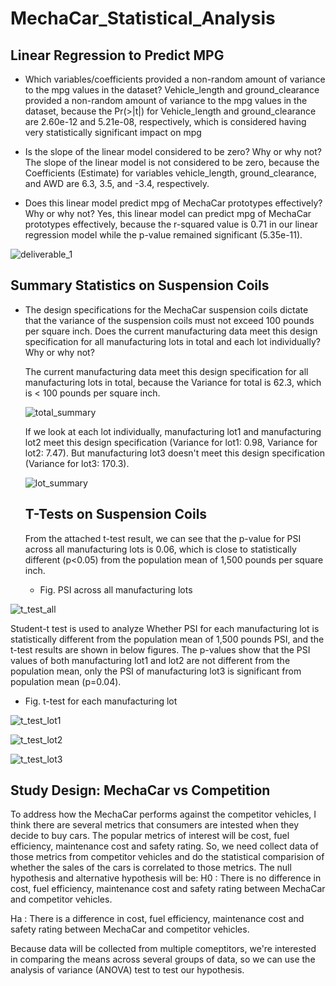 # MechaCar_Statistical_Analysis
## Linear Regression to Predict MPG
- Which variables/coefficients provided a non-random amount of variance to the mpg values in the dataset?
  Vehicle_length and ground_clearance provided a non-random amount of variance to the mpg values in the dataset, because the Pr(>|t|) for Vehicle_length and ground_clearance are 2.60e-12 and 5.21e-08, respectively, which is considered having very statistically significant impact on mpg
  
- Is the slope of the linear model considered to be zero? Why or why not?
  The slope of the linear model is not considered to be zero, because the Coefficients (Estimate) for variables vehicle_length, ground_clearance, and AWD are 6.3, 3.5, and -3.4, respectively. 
  
- Does this linear model predict mpg of MechaCar prototypes effectively? Why or why not?
  Yes, this linear model can predict mpg of MechaCar prototypes effectively, because the r-squared value is  0.71 in our linear regression model while the p-value remained significant (5.35e-11).

![deliverable_1](https://user-images.githubusercontent.com/90361056/147861208-567c890d-c29f-46e0-84fa-a43985408170.JPG)

## Summary Statistics on Suspension Coils
- The design specifications for the MechaCar suspension coils dictate that the variance of the suspension coils must not exceed 100 pounds per square inch. Does the current manufacturing data meet this design specification for all manufacturing lots in total and each lot individually? Why or why not?

  The current manufacturing data meet this design specification for all manufacturing lots in total, because the Variance for total is 62.3, which is < 100 pounds per square inch. 
  
  ![total_summary](https://user-images.githubusercontent.com/90361056/147861939-84f0148e-b8cb-4406-b2d7-1ab7a761d213.JPG)
  
  If we look at each lot individually, manufacturing lot1 and manufacturing lot2 meet this design specification (Variance for lot1: 0.98, Variance for lot2: 7.47). But manufacturing lot3 doesn't meet this design specification (Variance for lot3: 170.3).
  
  ![lot_summary](https://user-images.githubusercontent.com/90361056/147862009-775993b9-9b38-4aa9-ba9d-757517ea3685.JPG)

  ## T-Tests on Suspension Coils
  
  From the attached t-test result, we can see that the p-value for PSI across all manufacturing lots is 0.06, which is close to statistically different (p<0.05) from the population mean of 1,500 pounds per square inch.
  
  - Fig. PSI across all manufacturing lots
  
![t_test_all](https://user-images.githubusercontent.com/90361056/147864841-da540d08-0e78-497b-aa53-53da495288da.JPG)


  Student-t test is used to analyze Whether PSI for each manufacturing lot is statistically different from the population mean of 1,500 pounds PSI, and the t-test results are shown in below figures. The p-values show that the PSI values of both manufacturing lot1 and lot2 are not different from the population mean, only the PSI of manufacturing lot3 is significant from population mean (p=0.04).

  - Fig. t-test for each manufacturing lot

![t_test_lot1](https://user-images.githubusercontent.com/90361056/147864809-a17715e7-39eb-488e-b2e4-ec925f7fc7a0.JPG)

![t_test_lot2](https://user-images.githubusercontent.com/90361056/147864815-2beb6601-1e12-4640-89ea-b9507b231f14.JPG)

![t_test_lot3](https://user-images.githubusercontent.com/90361056/147864822-f15bb3c3-20e9-4277-a34b-0ba18494e7bd.JPG)


## Study Design: MechaCar vs Competition
  To address how the MechaCar performs against the competitor vehicles, I think there are several metrics that consumers are intested when they decide to buy cars. The popular metrics of interest will be cost, fuel efficiency, maintenance cost and safety rating. So, we need collect data of those metrics from competitor vehicles and do the statistical comparision of whether the sales of the cars is correlated to those metrics. The null hypothesis and alternative hypothesis will be:
  H0 : There is no difference in cost, fuel efficiency, maintenance cost and safety rating between MechaCar and competitor vehicles.

  Ha : There is a difference in cost, fuel efficiency, maintenance cost and safety rating between MechaCar and competitor vehicles.
  
 Because data will be collected from multiple comeptitors, we're interested in comparing the means across several groups of data, so we can use the analysis of variance (ANOVA) test to test our hypothesis. 
